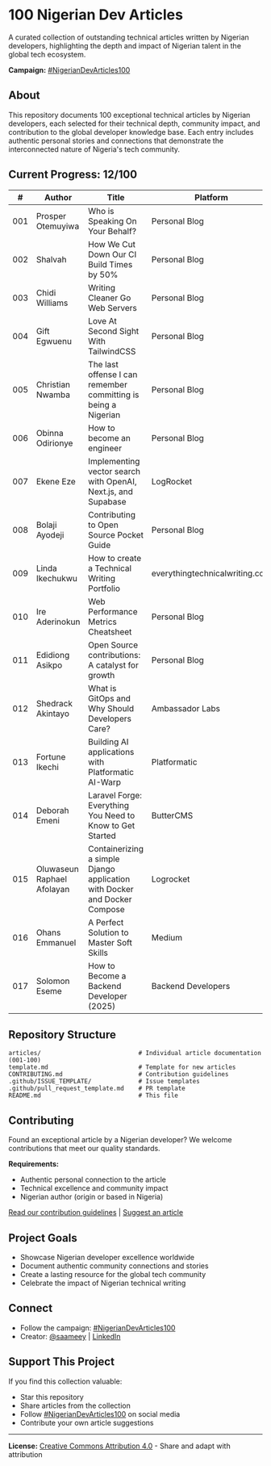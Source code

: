 # 100 Nigerian Dev Articles

A curated collection of outstanding technical articles written by Nigerian developers, highlighting the depth and impact of Nigerian talent in the global tech ecosystem.

**Campaign:** [#NigerianDevArticles100](https://twitter.com/search?q=%23NigerianDevArticles100)

## About

This repository documents 100 exceptional technical articles by Nigerian developers, each selected for their technical depth, community impact, and contribution to the global developer knowledge base. Each entry includes authentic personal stories and connections that demonstrate the interconnected nature of Nigeria's tech community.

## Current Progress: 12/100

| # | Author | Title | Platform |
|---|--------|--------|----------|
| 001 | Prosper Otemuyiwa | Who is Speaking On Your Behalf? | Personal Blog |
| 002 | Shalvah | How We Cut Down Our CI Build Times by 50% | Personal Blog |
| 003 | Chidi Williams | Writing Cleaner Go Web Servers | Personal Blog |
| 004 | Gift Egwuenu | Love At Second Sight With TailwindCSS | Personal Blog |
| 005 | Christian Nwamba | The last offense I can remember committing is being a Nigerian | Personal Blog |
| 006 | Obinna Odirionye | How to become an engineer | Personal Blog |
| 007 | Ekene Eze | Implementing vector search with OpenAI, Next.js, and Supabase | LogRocket |
| 008 | Bolaji Ayodeji | Contributing to Open Source Pocket Guide | Personal Blog |
| 009 | Linda Ikechukwu | How to create a Technical Writing Portfolio | everythingtechnicalwriting.com |
| 010 | Ire Aderinokun | Web Performance Metrics Cheatsheet | Personal Blog |
| 011 | Edidiong Asikpo | Open Source contributions: A catalyst for growth | Personal Blog |
| 012 | Shedrack Akintayo | What is GitOps and Why Should Developers Care? | Ambassador Labs|
| 013 | Fortune Ikechi | Building AI applications with Platformatic AI-Warp | Platformatic |
| 014 | Deborah Emeni | Laravel Forge: Everything You Need to Know to Get Started | ButterCMS |
| 015 | Oluwaseun Raphael Afolayan | Containerizing a simple Django application with Docker and Docker Compose | Logrocket |
| 016 | Ohans Emmanuel | A Perfect Solution to Master Soft Skills | Medium |
| 017 | Solomon Eseme | How to Become a Backend Developer (2025) | Backend Developers |

## Repository Structure

```
articles/                           # Individual article documentation (001-100)
template.md                         # Template for new articles
CONTRIBUTING.md                     # Contribution guidelines
.github/ISSUE_TEMPLATE/             # Issue templates
.github/pull_request_template.md    # PR template
README.md                           # This file
```

## Contributing

Found an exceptional article by a Nigerian developer? We welcome contributions that meet our quality standards.

**Requirements:**
- Authentic personal connection to the article
- Technical excellence and community impact
- Nigerian author (origin or based in Nigeria)

[Read our contribution guidelines](CONTRIBUTORS.md) | [Suggest an article](../../issues/new?template=article-suggestion.md)

## Project Goals

- Showcase Nigerian developer excellence worldwide
- Document authentic community connections and stories
- Create a lasting resource for the global tech community
- Celebrate the impact of Nigerian technical writing

## Connect

- Follow the campaign: [#NigerianDevArticles100](https://x.com/search?q=%23NigerianDevArticles100)
- Creator: [@saameey](https://x.com/saameeey) | [LinkedIn](https://linkedin.com/in/umoren)

## Support This Project

If you find this collection valuable:
- Star this repository
- Share articles from the collection
- Follow [#NigerianDevArticles100](https://twitter.com/search?q=%23NigerianDevArticles100) on social media
- Contribute your own article suggestions

---

**License:** [Creative Commons Attribution 4.0](LICENSE) - Share and adapt with attribution
